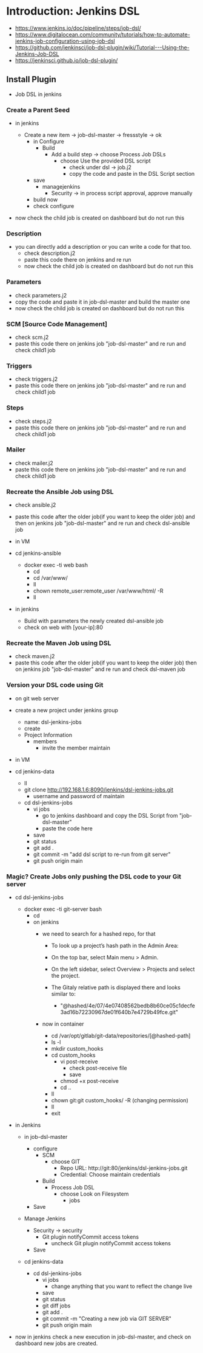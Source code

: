 # Introduction: Jenkins DSL

- <https://www.jenkins.io/doc/pipeline/steps/job-dsl/>
- <https://www.digitalocean.com/community/tutorials/how-to-automate-jenkins-job-configuration-using-job-dsl>
- <https://github.com/jenkinsci/job-dsl-plugin/wiki/Tutorial---Using-the-Jenkins-Job-DSL>
- <https://jenkinsci.github.io/job-dsl-plugin/>

## Install Plugin

- Job DSL in jenkins

### Create a Parent Seed

- in jenkins
  - Create a new item -> job-dsl-master -> fressstyle -> ok
    - in Configure
      - Build
        - Add a build step -> choose Process Job DSLs
          - choose Use the provided DSL script
            - check under dsl -> job.j2
            - copy the code and paste in the DSL Script section
    - save
      - managejenkins
        - Security -> in process script approval, approve manually
    - build now
    - check configure

- now check the child job is created on dashboard but do not run this

### Description

- you can directly add a description or you can write a code for that too.
  - check description.j2
  - paste this code there on jenkins and re run
  - now check the child job is created on dashboard but do not run this

### Parameters

- check parameters.j2
- copy the code and paste it in job-dsl-master and build the master one
- now check the child job is created on dashboard but do not run this

### SCM [Source Code Management]

- check scm.j2
- paste this code there on jenkins job "job-dsl-master" and re run and check child1 job

### Triggers

- check triggers.j2
- paste this code there on jenkins job "job-dsl-master" and re run and check child1 job

### Steps

- check steps.j2
- paste this code there on jenkins job "job-dsl-master" and re run and check child1 job

### Mailer

- check mailer.j2
- paste this code there on jenkins job "job-dsl-master" and re run and check child1 job

### Recreate the Ansible Job using DSL

- check ansible.j2
- paste this code after the older job(if you want to keep the older job) and then on jenkins job "job-dsl-master" and re run and check dsl-ansible job

- in VM
- cd jenkins-ansible
  - docker exec -ti web bash
    - cd
    - cd /var/www/
    - ll
    - chown remote_user:remote_user /var/www/html/ -R
    - ll

- in jenkins
  - Build with parameters the newly created dsl-ansible job
  - check on web with [your-ip]:80

### Recreate the Maven Job using DSL

- check maven.j2
- paste this code after the older job(if you want to keep the older job) then on jenkins job "job-dsl-master" and re run and check dsl-maven job

### Version your DSL code using Git

- on git web server
- create a new project under jenkins group
  - name: dsl-jenkins-jobs
  - create
  - Project Information
    - members
      - invite the member maintain

- in VM
- cd jenkins-data
  - ll
  - git clone http://192.168.1.6:8090/jenkins/dsl-jenkins-jobs.git
    - username and password of maintain
  - cd dsl-jenkins-jobs
    - vi jobs
      - go to jenkins dashboard and copy the DSL Script from "job-dsl-master"
      - paste the code here
    - save
    - git status
    - git add .
    - git commit -m "add dsl script to re-run from git server"
    - git push origin main

### Magic? Create Jobs only pushing the DSL code to your Git server

- cd dsl-jenkins-jobs
  - docker exec -ti git-server bash
    - cd
    - on jenkins
      - we need to search for a hashed repo, for that
        - To look up a project’s hash path in the Admin Area:

        - On the top bar, select Main menu > Admin.
        - On the left sidebar, select Overview > Projects and select the project.
        - The Gitaly relative path is displayed there and looks similar to:

          - "@hashed/4e/07/4e07408562bedb8b60ce05c1decfe3ad16b72230967de01f640b7e4729b49fce.git"

      - now in container
        - cd /var/opt/gitlab/git-data/repositories/[@hashed-path]
        - ls -l
        - mkdir custom_hooks
        - cd custom_hooks
          - vi post-receive
            - check post-receive file
            - save
          - chmod +x post-receive
          - cd ..
        - ll
        - chown git:git custom_hooks/ -R  (changing permission)
        - ll
        - exit

- in Jenkins
  - in job-dsl-master
    - configure
      - SCM
        - choose GIT
          - Repo URL: http://git:80/jenkins/dsl-jenkins-jobs.git
          - Credential: Choose maintain credentials
      - Build
        - Process Job DSL
          - choose Look on Filesystem
            - jobs
    - Save
  
  - Manage Jenkins
    - Security -> security
      - Git plugin notifyCommit access tokens
        - uncheck Git plugin notifyCommit access tokens
    - Save
  
  - cd jenkins-data
    - cd dsl-jenkins-jobs
      - vi jobs
        - change anything that you want to reflect the change live
      - save
      - git status
      - git diff jobs
      - git add .
      - git commit -m "Creating a new job via GIT SERVER"
      - git push origin main

- now in jenkins check a new execution in job-dsl-master, and check on dashboard new jobs are created.